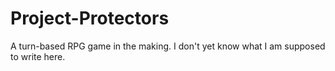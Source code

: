 # Project-Protectors
A turn-based RPG game in the making. I don't yet know what I am supposed to write here.
